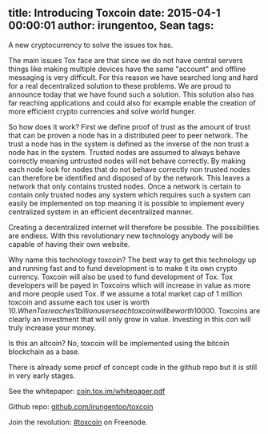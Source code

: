 title: Introducing Toxcoin
date: 2015-04-1 00:00:01
author: irungentoo, Sean
tags:
---

A new cryptocurrency to solve the issues tox has.

<!-- more -->

The main issues Tox face are that since we do not have central servers things 
like making multiple devices have the same "account" and offline messaging is 
very difficult. For this reason we have searched long and hard for a real 
decentralized solution to these problems. We are proud to announce today that 
we have found such a solution. This solution also has far reaching applications 
and could also for example enable the creation of more efficient crypto 
currencies and solve world hunger.

So how does it work? First we define proof of trust as the amount of trust that 
can be proven a node has in a distributed peer to peer network. The trust a 
node has in the system is defined as the inverse of the non trust a node has in 
the system. Trusted nodes are assumed to always behave correctly meaning 
untrusted nodes will not behave correctly. By making each node look for nodes 
that do not behave correctly non trusted nodes can therefore be identified and 
disposed of by the network. This leaves a network that only contains trusted 
nodes. Once a network is certain to contain only trusted nodes any system which 
requires such a system can easily be implemented on top meaning it is possible 
to implement every centralized system in an efficient decentralized manner.

Creating a decentralized internet will therefore be possible. The possibilities 
are endless. With this revolutionary new technology anybody will be capable of 
having their own website.

Why name this technology toxcoin? The best way to get this technology up and 
running fast and to fund development is to make it its own crypto currency.
Toxcoin will also be used to fund development of Tox. Tox developers will be 
payed in Toxcoins which will increase in value as more and more people used 
Tox. If we assume a total market cap of 1 million toxcoin and assume each tox 
user is worth 10$. When Tox reaches 1 billion users each toxcoin will be worth 
10000$. Toxcoins are clearly an investment that will only grow in value. 
Investing in this con will truly increase your money.

Is this an altcoin? No, toxcoin will be implemented using the bitcoin 
blockchain as a base.

There is already some proof of concept code in the github repo but it is still
in very early stages.

See the whitepaper: [coin.tox.im/whitepaper.pdf](https://coin.tox.im/whitepaper.pdf)

Github repo: [github.com/irungentoo/toxcoin](https://github.com/irungentoo/toxcoin)

Join the revolution: [#toxcoin](https://webchat.freenode.net/?channels=%23toxcoin) on Freenode.
